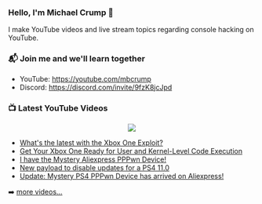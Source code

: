 ### Hello, I'm Michael Crump 👋

I make YouTube videos and live stream topics regarding console hacking on YouTube. 

### 📬 Join me and we'll learn together

- YouTube: https://youtube.com/mbcrump
- Discord: https://discord.com/invite/9fzK8jcJpd

### 📺 Latest YouTube Videos

<div align="center">

[<img src="https://img.shields.io/badge/-Subscribe-red?style=for-the-badge&logo=youtube&logoColor=white"/>](https://www.youtube.com/c/mbcrump?sub_confirmation=1)

</div>

<!-- YOUTUBE:START -->
- [What&#39;s the latest with the Xbox One Exploit?](https://www.youtube.com/watch?v=sCwIZh_q7Ls)
- [Get Your Xbox One Ready for User and Kernel-Level Code Execution](https://www.youtube.com/watch?v=MxJr586K5uo)
- [I have the Mystery Aliexpress PPPwn Device!](https://www.youtube.com/watch?v=ch4YNiCCTZw)
- [New payload to disable updates for a PS4 11.0](https://www.youtube.com/watch?v=F0Lk9rjaeCw)
- [Update: Mystery PS4 PPPwn Device has arrived on Aliexpress!](https://www.youtube.com/watch?v=PWfmasttRKw)
<!-- YOUTUBE:END -->

➡️ [more videos...](https://youtube.com/mbcrump)

